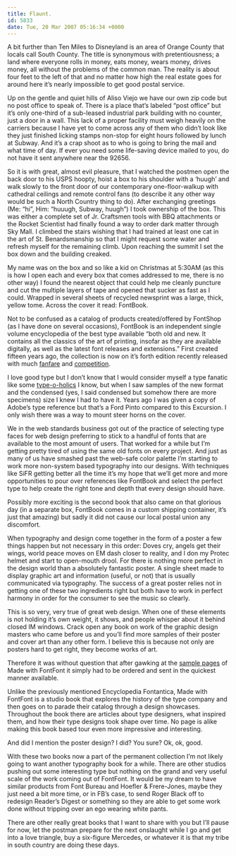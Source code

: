 ```yaml
---
title: Flaunt.
id: 5833
date: Tue, 20 Mar 2007 05:16:34 +0000
---
```


A bit further than Ten Miles to Disneyland is an area of Orange County that locals call South County. The title is synonymous with pretentiousness; a land where everyone rolls in money, eats money, wears money, drives money, all without the problems of the common man. The reality is about four feet to the left of that and no matter how high the real estate goes for around here it’s nearly impossible to get good postal service.  

Up on the gentle and quiet hills of Aliso Viejo we have our own zip code but no post office to speak of. There is a place that’s labeled “post office” but it’s only one-third of a sub-leased industrial park building with no counter, just a door in a wall. This lack of a proper facility must weigh heavily on the carriers because I have yet to come across any of them who didn’t look like they just finished licking stamps non-stop for eight hours followed by lunch at Subway. And it’s a crap shoot as to who is going to bring the mail and what time of day. If ever you need some life-saving device mailed to you, do not have it sent anywhere near the <span class="caps">92656</span>.  

So it is with great, almost evil pleasure, that I watched the postmen open the back door to his <span class="caps">USPS</span> hoopty, hoist a box to his shoulder with a ‘huugh’ and walk slowly to the front door of our contemporary one-floor-walkup with cathedral ceilings and remote control fans (to describe it any other way would be such a North Country thing to do). After exchanging greetings (Me: “hi”, Him: “huuugh, Subway, huugh”) I took ownership of the box. This was either a complete set of Jr. Craftsmen tools with <span class="caps">BBQ</span> attachments or the Rocket Scientist had finally found a way to order dark matter through Sky Mall. I climbed the stairs wishing that I had trained at least one cat in the art of St. Benardsmanship so that I might request some water and refresh myself for the remaining climb. Upon reaching the summit I set the box down and the building creaked.  

My name was on the box and so like a kid on Christmas at 5:30AM (as this is how I open each and every box that comes addressed to me, there is no other way) I found the nearest object that could help me cleanly puncture and cut the multiple layers of tape and opened that sucker as fast as I could. Wrapped in several sheets of recycled newsprint was a large, thick, yellow tome. Across the cover it read: FontBook.  

Not to be confused as a catalog of products created/offered by FontShop (as I have done on several occasions), FontBook is an independent single volume encyclopedia of the best type available “both old and new. It contains all the classics of the art of printing, insofar as they are available digitally, as well as the latest font releases and extensions.” First created fifteen years ago, the collection is now on it’s forth edition recently released with much [fanfare](http://www.FontBook.com/) and [competition](http://www.FontBook.com/game.html).  

I love good type but I don’t know that I would consider myself a type fanatic like some [type-o-holics](http://www.jasonsantamaria.com) I know, but when I saw samples of the new format and the condensed (yes, I said condensed but somehow there are more specimens) size I knew I had to have it. Years ago I was given a copy of Adobe’s type reference but that’s a Ford Pinto compared to this Excursion. I only wish there was a way to mount steer horns on the cover.  

We in the web standards business got out of the practice of selecting type faces for web design preferring to stick to a handful of fonts that are available to the most amount of users. That worked for a while but I’m getting pretty tired of using the same old fonts on every project. And just as many of us have smashed past the web-safe color palette I’m starting to work more non-system based typography into our designs. With techniques like SiFR getting better all the time it’s my hope that we’ll get more and more opportunities to pour over references like FontBook and select the perfect type to help create the right tone and depth that every design should have.  

Possibly more exciting is the second book that also came on that glorious day (in a separate box, FontBook comes in a custom shipping container, it’s just that amazing) but sadly it did not cause our local postal union any discomfort.  

When typography and design come together in the form of a poster a few things happen but not necessary in this order: Doves cry, angels get their wings, world peace moves on <span class="caps">EM</span> dash closer to reality, and I don my Protec helmet and start to open-mouth drool. For there is nothing more perfect in the design world than a absolutely fantastic poster. A single sheet made to display graphic art and information (useful, or not) that is usually communicated via typography. The success of a great poster relies not in getting one of these two ingredients right but both have to work in perfect harmony in order for the consumer to see the music so clearly.  

This is so very, very true of great web design. When one of these elements is not holding it’s own weight, it shows, and people whisper about it behind closed IM windows. Crack open any book on work of the graphic design masters who came before us and you’ll find more samples of their poster and cover art than any other form. I believe this is because not only are posters hard to get right, they become works of art.  

Therefore it was without question that after gawking at the [sample pages](http://www.fontfont.com/news/files/MWFF-Binder.pdf) of Made with FontFont it simply had to be ordered and sent in the quickest manner available.  

Unlike the previously mentioned Encyclopedia Fontantica, Made with FontFont is a studio book that explores the history of the type company and then goes on to parade their catalog through a design showcases. Throughout the book there are articles about type designers, what inspired them, and how their type designs took shape over time. No page is alike making this book based tour even more impressive and interesting.  

And did I mention the poster design? I did? You sure? Ok, ok, good.  

With these two books now a part of the permanent collection I’m not likely going to want another typography book for a while. There are other studios pushing out some interesting type but nothing on the grand and very useful scale of the work coming out of FontFont. It would be my dream to have similar products from Font Bureau and Hoefler & Frere-Jones, maybe they just need a bit more time, or in FB’s case, to send Roger Black off to redesign Reader’s Digest or something so they are able to get some work done without tripping over an ego wearing white pants.  

There are other really great books that I want to share with you but I’ll pause for now, let the postman prepare for the next onslaught while I go and get into a love triangle, buy a six-figure Mercedes, or whatever it is that my tribe in south country are doing these days.





